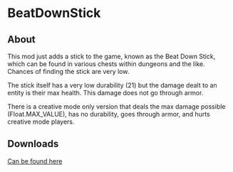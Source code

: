# BeatDownStick
## About
This mod just adds a stick to the game, known as the Beat Down Stick, which can be found in various chests within dungeons and the like. Chances of finding the stick are very low. 

The stick itself has a very low durability (21) but the damage dealt to an entity is their max health. This damage does not go through armor. 

There is a creative mode only version that deals the max damage possible (Float.MAX_VALUE), has no durability, goes through armor, and hurts creative mode players.
## Downloads
[Can be found here](https://minecraft.curseforge.com/projects/beat-down-stick)
